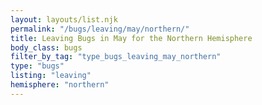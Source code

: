 ```yaml
---
layout: layouts/list.njk
permalink: "/bugs/leaving/may/northern/"
title: Leaving Bugs in May for the Northern Hemisphere
body_class: bugs
filter_by_tag: "type_bugs_leaving_may_northern"
type: "bugs"
listing: "leaving"
hemisphere: "northern"
---
```

